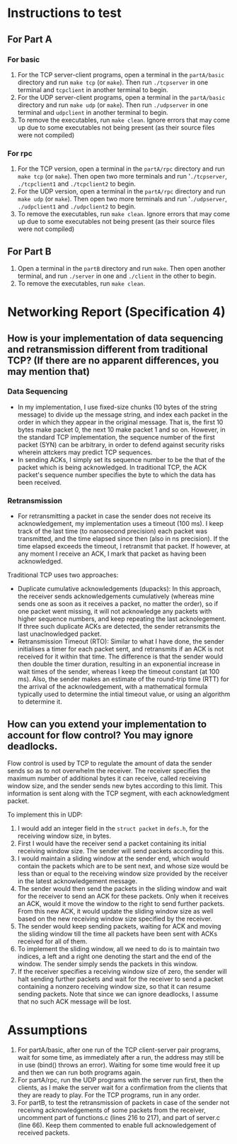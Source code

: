 # Instructions to test

## For Part A
### For basic
1. For the TCP server-client programs, open a terminal in the `partA/basic` directory and run `make tcp` (or `make`). Then run `./tcpserver` in one terminal and `tcpclient` in another terminal to begin.
2. For the UDP server-client programs, open a terminal in the `partA/basic` directory and run `make udp` (or `make`). Then run `./udpserver` in one terminal and `udpclient` in another terminal to begin.
3. To remove the executables, run `make clean`. Ignore errors that may come up due to some executables not being present (as their source files were not compiled)

### For rpc 
1. For the TCP version, open a terminal in the `partA/rpc` directory and run `make tcp` (or `make`). Then open two more terminals and run '`./tcpserver`, `./tcpclient1` and `./tcpclient2` to begin.
2. For the UDP version, open a terminal in the `partA/rpc` directory and run `make udp` (or `make`). Then open two more terminals and run '`./udpserver`, `./udpclient1` and `./udpclient2` to begin.
3. To remove the executables, run `make clean`. Ignore errors that may come up due to some executables not being present (as their source files were not compiled)

## For Part B
1. Open a terminal in the `partB` directory and run `make`. Then open another terminal, and run `./server` in one and `./client` in the other to begin.
3. To remove the executables, run `make clean`.


# Networking Report (Specification 4)

## How is your implementation of data sequencing and retransmission different from traditional TCP? (If there are no apparent differences, you may mention that)

### Data Sequencing
- In my implementation, I use fixed-size chunks (10 bytes of the string message) to divide up the message string, and index each packet in the order in which they appear in the original message. That is, the first 10 bytes make packet 0, the next 10 make packet 1 and so on. However, in the standard TCP implementation, the sequence number of the first packet (SYN) can be arbitrary, in order to defend against security risks wherein attckers may predict TCP sequences.
- In sending ACKs, I simply set its sequence number to be the that of the packet which is being acknowledged. In traditional TCP, the ACK packet's sequence number specifies the byte to which the data has been received.

### Retransmission
- For retransmitting a packet in case the sender does not receive its acknowledgement, my implementation uses a timeout (100 ms). I keep track of the last time (to nanosecond precision) each packet was transmitted, and the time elapsed since then (also in ns precision). If the time elapsed exceeds the timeout, I retransmit that packet. If however, at any moment I receive an ACK, I mark that packet as having been acknowledged.

Traditional TCP uses two approaches:
- Duplicate cumulative acknowledgements (dupacks): In this approach, the receiver sends acknowledgements cumulatively (whereas mine sends one as soon as it receives a packet, no matter the order), so if one packet went missing, it will not acknowledge any packets with higher sequence numbers, and keep repeating the last acknolegement. If three such duplicate ACKs are detected, the sender retransmits the last unaclnowledged packet.
- Retransmission Timeout (RTO): Similar to what I have done, the sender initialises a timer for each packet sent, and retransmits if an ACK is not received for it within that time. The difference is that the sender would then double the timer duration, resulting in an exponential increase in wait times of the sender, whereas I keep the timeout constant (at 100 ms). Also, the sender makes an estimate of the round-trip time (RTT) for the arrival of the acknowledgement, with a mathematical formula typically used to determine the intial timeout value, or using an algorithm to determine it.

## How can you extend your implementation to account for flow control? You may ignore deadlocks.

Flow control is used by TCP to regulate the amount of data the sender sends so as to not overwhelm the receiver. The receiver specifies the maximum number of additional bytes it can receive, called receiving window size, and the sender sends new bytes according to this limit. This information is sent along with the TCP segment, with each acknowledgment packet.

To implement this in UDP:

1. I would add an integer field in the `struct packet` in `defs.h`, for the receiving window size, in bytes.
2. First I would have the receiver send a packet containing its initial receiving window size. The sender will send packets according to this.
3. I would maintain a sliding window at the sender end, which would contain the packets which are to be sent next, and whose size would be less than or equal to the receiving window size provided by the receiver in the latest acknowledgement message.
4. The sender would then send the packets in the sliding window and wait for the receiver to send an ACK for these packets. Only when it receives an ACK, would it move the window to the right to send further packets. From this new ACK, it would update the sliding window size as well based on the new receiving window size specified by the receiver.
5. The sender would keep sending packets, waiting for ACK and moving the sliding window till the time all packets have been sent with ACKs received for all of them.
6. To implement the sliding window, all we need to do is to maintain two indices, a left and a right one denoting the start and the end of the window. The sender simply sends the packets in this window.
7. If the receiver specifies a receiving window size of zero, the sender will halt sending further packets and wait for the receiver to send a packet containing a nonzero receiving window size, so that it can resume sending packets. Note that since we can ignore deadlocks, I assume that no such ACK message will be lost.


# Assumptions
1. For partA/basic, after one run of the TCP client-server pair programs, wait for some time, as immediately after a run, the address may still be in use (bind() throws an error). Waiting for some time would free it up and then we can run both programs again.
2. For partA/rpc, run the UDP programs with the server run first, then the clients, as I make the server wait for a confirmation from the clients that they are ready to play. For the TCP programs, run in any order.
3. For partB, to test the retransmission of packets in case of the sender not receivng acknowledgements of some packets from the receiver, uncomment part of functions.c (lines 216 to 217), and part of server.c (line 66). Keep them commented to enable full acknowledgement of received packets.